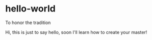 # hello-world
To honor the tradition

Hi, this is just to say hello, soon I'll learn how to create your master!
